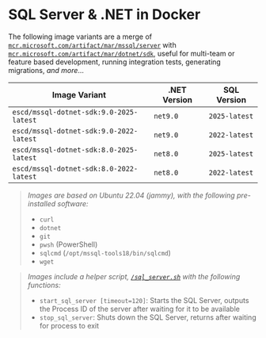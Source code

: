 # SQL Server & .NET in Docker

The following image variants are a merge of [`mcr.microsoft.com/artifact/mar/mssql/server`](https://mcr.microsoft.com/artifact/mar/mssql/server) with [`mcr.microsoft.com/artifact/mar/dotnet/sdk`](https://mcr.microsoft.com/artifact/mar/dotnet/sdk), useful for multi-team or feature based development, running integration tests, generating migrations, *and more*...

| Image Variant                           | .NET Version | SQL Version   |
| --------------------------------------- | ------------ | ------------- |
| `escd/mssql-dotnet-sdk:9.0-2025-latest` | `net9.0`     | `2025-latest` |
| `escd/mssql-dotnet-sdk:9.0-2022-latest` | `net9.0`     | `2022-latest` |
| `escd/mssql-dotnet-sdk:8.0-2025-latest` | `net8.0`     | `2025-latest` |
| `escd/mssql-dotnet-sdk:8.0-2022-latest` | `net8.0`     | `2022-latest` |

> *Images are based on Ubuntu 22.04 (jammy), with the following pre-installed software:*
> - `curl`
> - `dotnet`
> - `git`
> - `pwsh` (PowerShell)
> - `sqlcmd` (`/opt/mssql-tools18/bin/sqlcmd`)
> - `wget`

> *Images include a helper script, [`/sql_server.sh`](https://github.com/ESCd/mssql-dotnet-docker/tree/main/etc/sql_server.sh) with the following functions:*
> - `start_sql_server [timeout=120]`: Starts the SQL Server, outputs the Process ID of the server after waiting for it to be available
> - `stop_sql_server`: Shuts down the SQL Server, returns after waiting for process to exit